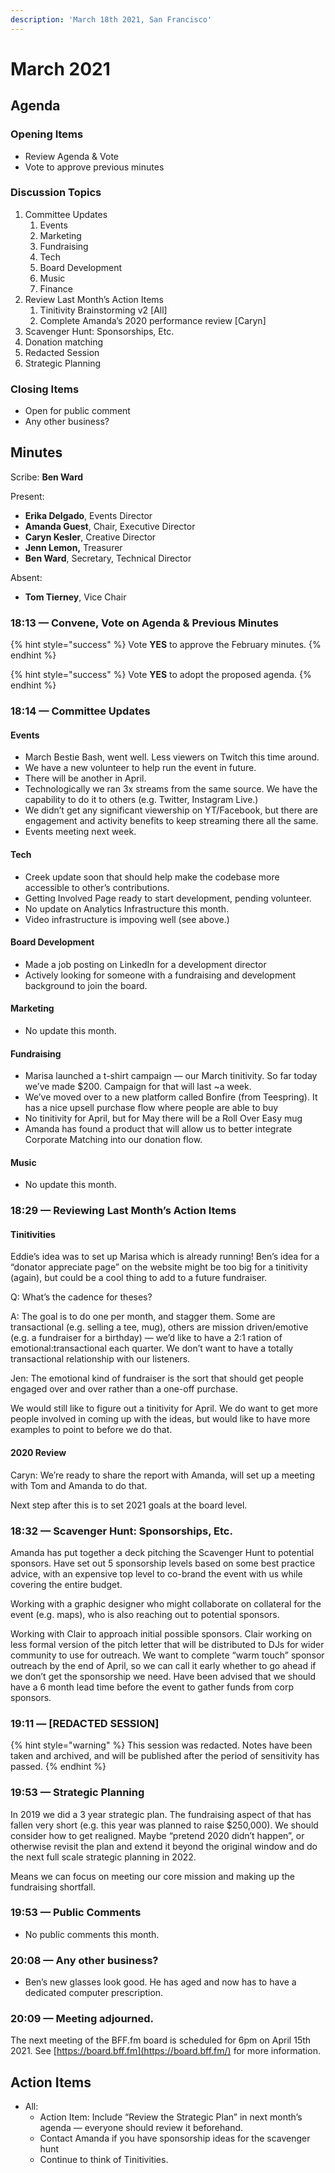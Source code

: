 ```yaml
---
description: 'March 18th 2021, San Francisco'
---
```


# March 2021

## Agenda

### Opening Items

* Review Agenda & Vote
* Vote to approve previous minutes



### Discussion Topics

1. Committee Updates
   1. Events
   2. Marketing
   3. Fundraising
   4. Tech
   5. Board Development
   6. Music
   7. Finance
2. Review Last Month’s Action Items
   1. Tinitivity Brainstorming v2 \[All\]
   2. Complete Amanda’s 2020 performance review \[Caryn\]
3. Scavenger Hunt: Sponsorships, Etc.
4. Donation matching
5. Redacted Session
6. Strategic Planning

### Closing Items

* Open for public comment
* Any other business?

## Minutes

Scribe: **Ben Ward**

Present:

* **Erika Delgado**, Events Director
* **Amanda Guest**, Chair, Executive Director
* **Caryn Kesler**, Creative Director
* **Jenn Lemon,** Treasurer
* **Ben Ward**, Secretary, Technical Director

Absent:

* **Tom Tierney**, Vice Chair

### 18:13 — Convene, Vote on Agenda & Previous Minutes

{% hint style="success" %}
Vote **YES** to approve the February minutes.
{% endhint %}

{% hint style="success" %}
Vote **YES** to adopt the proposed agenda.
{% endhint %}

### 18:14 — Committee Updates

#### Events

* March Bestie Bash, went well. Less viewers on Twitch this time around.
* We have a new volunteer to help run the event in future.
* There will be another in April.
* Technologically we ran 3x streams from the same source. We have the capability to do it to others \(e.g. Twitter, Instagram Live.\)
* We didn’t get any significant viewership on YT/Facebook, but there are engagement and activity benefits to keep streaming there all the same.
* Events meeting next week.

#### Tech

* Creek update soon that should help make the codebase more accessible to other’s contributions.
* Getting Involved Page ready to start development, pending volunteer.
* No update on Analytics Infrastructure this month.
* Video infrastructure is impoving well \(see above.\)

#### Board Development

* Made a job posting on LinkedIn for a development director
* Actively looking for someone with a fundraising and development background to join the board.

#### Marketing

* No update this month.

#### Fundraising

* Marisa launched a t-shirt campaign — our March tinitivity. So far today we’ve made $200. Campaign for that will last ~a week.
* We’ve moved over to a new platform called Bonfire \(from Teespring\). It has a nice upsell purchase flow where people are able to buy
* No tinitivity for April, but for May there will be a Roll Over Easy mug
* Amanda has found a product that will allow us to better integrate Corporate Matching into our donation flow.

#### Music

* No update this month.

### 18:29 — Reviewing Last Month’s Action Items

#### Tinitivities

Eddie’s idea was to set up Marisa which is already running! Ben’s idea for a “donator appreciate page” on the website might be too big for a tinitivity \(again\), but could be a cool thing to add to a future fundraiser.

Q: What’s the cadence for theses?

A: The goal is to do one per month, and stagger them. Some are transactional \(e.g. selling a tee, mug\), others are mission driven/emotive \(e.g. a fundraiser for a birthday\) — we’d like to have a 2:1 ration of emotional:transactional each quarter. We don’t want to have a totally transactional relationship with our listeners.

Jen: The emotional kind of fundraiser is the sort that should get people engaged over and over rather than a one-off purchase.

We would still like to figure out a tinitivity for April. We do want to get more people involved in coming up with the ideas, but would like to have more examples to point to before we do that.

#### 2020 Review

Caryn: We’re ready to share the report with Amanda, will set up a meeting with Tom and Amanda to do that.

Next step after this is to set 2021 goals at the board level.

### 18:32 — Scavenger Hunt: Sponsorships, Etc.

Amanda has put together a deck pitching the Scavenger Hunt to potential sponsors. Have set out 5 sponsorship levels based on some best practice advice, with an expensive top level to co-brand the event with us while covering the entire budget.

Working with a graphic designer who might collaborate on collateral for the event \(e.g. maps\), who is also reaching out to potential sponsors.

Working with Clair to approach initial possible sponsors. Clair working on less formal version of the pitch letter that will be distributed to DJs for wider community to use for outreach. We want to complete “warm touch” sponsor outreach by the end of April, so we can call it early whether to go ahead if we don’t get the sponsorship we need. Have been advised that we should have a 6 month lead time before the event to gather funds from corp sponsors.

### 19:11 — \[REDACTED SESSION\]

{% hint style="warning" %}
This session was redacted. Notes have been taken and archived, and will be published after the period of sensitivity has passed.
{% endhint %}

### 19:53 — Strategic Planning

In 2019 we did a 3 year strategic plan. The fundraising aspect of that has fallen very short \(e.g. this year was planned to raise $250,000\). We should consider how to get realigned. Maybe “pretend 2020 didn’t happen”, or otherwise revisit the plan and extend it beyond the original window and do the next full scale strategic planning in 2022.

Means we can focus on meeting our core mission and making up the fundraising shortfall.

### 19:53 — Public Comments

* No public comments this month.

### 20:08 — Any other business?

* Ben’s new glasses look good. He has aged and now has to have a dedicated computer prescription.

### 20:09 — Meeting adjourned.

The next meeting of the BFF.fm board is scheduled for 6pm on April 15th 2021. See [https://board.bff.fm](https://board.bff.fm/) for more information.

## Action Items

* All:
  * Action Item: Include “Review the Strategic Plan” in next month’s agenda — everyone should review it beforehand.
  * Contact Amanda if you have sponsorship ideas for the scavenger hunt
  * Continue to think of Tinitivities.

